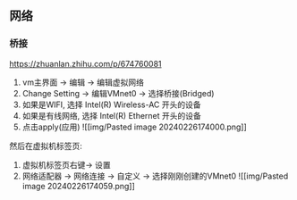 ## 网络
### 桥接
https://zhuanlan.zhihu.com/p/674760081

1. vm主界面 -> 编辑 -> 编辑虚拟网络
2. Change Setting -> 编辑VMnet0 -> 选择桥接(Bridged)
3. 如果是WIFI, 选择 Intel(R) Wireless-AC 开头的设备
4. 如果是有线网络, 选择 Intel(R) Ethernet 开头的设备
5. 点击apply(应用)
![[img/Pasted image 20240226174000.png]]

然后在虚拟机标签页:
1. 虚拟机标签页右键-> 设置
2. 网络适配器 -> 网络连接 -> 自定义 -> 选择刚刚创建的VMnet0
![[img/Pasted image 20240226174059.png]]

